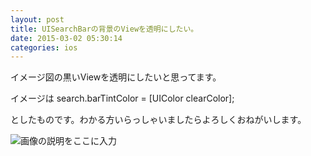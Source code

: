 ```yaml
---
layout: post
title: UISearchBarの背景のViewを透明にしたい。
date: 2015-03-02 05:30:14
categories: ios
---
```

<!-- {% raw %} -->
<p>イメージ図の黒いViewを透明にしたいと思ってます。</p>

<p>イメージは search.barTintColor = [UIColor clearColor];</p>

<p>としたものです。わかる方いらっしゃいましたらよろしくおねがいします。</p>

<p><img src="https://i.stack.imgur.com/houVH.png" alt="画像の説明をここに入力"></p>
<!-- {% endraw %} -->

